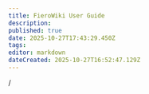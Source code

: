 ```yaml
---
title: FieroWiki User Guide
description: 
published: true
date: 2025-10-27T17:43:29.450Z
tags: 
editor: markdown
dateCreated: 2025-10-27T16:52:47.129Z
---
```


/